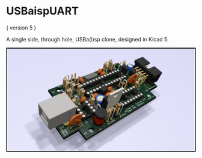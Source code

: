 # USBaispUART

( version 5 )

   A single side, through hole, USBa(i)sp clone, designed in Kicad 5.

![Image](hardware/IMAGES/usbaispuart_front_components_raytracing.png?raw=true)
